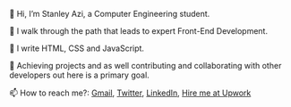 <p>👋 Hi, I’m Stanley Azi, a Computer Engineering student.</p>

<p>👀 I walk through the path that leads to expert Front-End Development.</p>
<p>🌱 I write HTML, CSS and JavaScript.</p>
<p>💞️ Achieving projects and as well contributing and collaborating with other developers out here is a primary goal.</p>


<p>📫 How to reach me?: <a href="mailto:azistanley17@gmail.com">Gmail</a>, <a href="http://twitter.com/@StanleyAzi">Twitter</a>, <a href="https://www.linkedin.com/in/stanley-azi-475044217/">LinkedIn</a>, <a href="https://www.upwork.com/workwith/stanleyazi">Hire me at Upwork</a></p>

<!---
Stan015/Stan015 is a ✨ special ✨ repository because its `README.md` (this file) appears on your GitHub profile.
You can click the Preview link to take a look at your changes.
--->
